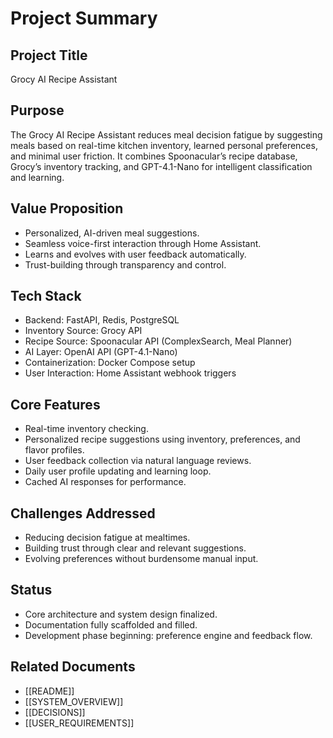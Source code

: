 
# Project Summary

## Project Title
Grocy AI Recipe Assistant

## Purpose

The Grocy AI Recipe Assistant reduces meal decision fatigue by suggesting meals based on real-time kitchen inventory, learned personal preferences, and minimal user friction. 
It combines Spoonacular’s recipe database, Grocy’s inventory tracking, and GPT-4.1-Nano for intelligent classification and learning.

## Value Proposition

- Personalized, AI-driven meal suggestions.
- Seamless voice-first interaction through Home Assistant.
- Learns and evolves with user feedback automatically.
- Trust-building through transparency and control.

## Tech Stack

- Backend: FastAPI, Redis, PostgreSQL
- Inventory Source: Grocy API
- Recipe Source: Spoonacular API (ComplexSearch, Meal Planner)
- AI Layer: OpenAI API (GPT-4.1-Nano)
- Containerization: Docker Compose setup
- User Interaction: Home Assistant webhook triggers

## Core Features

- Real-time inventory checking.
- Personalized recipe suggestions using inventory, preferences, and flavor profiles.
- User feedback collection via natural language reviews.
- Daily user profile updating and learning loop.
- Cached AI responses for performance.

## Challenges Addressed

- Reducing decision fatigue at mealtimes.
- Building trust through clear and relevant suggestions.
- Evolving preferences without burdensome manual input.

## Status

- Core architecture and system design finalized.
- Documentation fully scaffolded and filled.
- Development phase beginning: preference engine and feedback flow.

## Related Documents

- [[README]]
- [[SYSTEM_OVERVIEW]]
- [[DECISIONS]]
- [[USER_REQUIREMENTS]]
